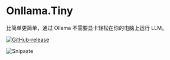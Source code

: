 # Onllama.Tiny
比简单更简单，通过 Ollama 不需要显卡轻松在你的电脑上运行 LLM。 

<a href='https://github.com/mili-tan/Onllama.Tiny/releases/latest'><img src='https://img.shields.io/github/release/mili-tan/Onllama.Tiny.svg' alt='GitHub-release' referrerPolicy='no-referrer' /></a>

![Snipaste](https://github.com/mili-tan/Onllama.Tiny/assets/24996957/701a7c50-a90a-43fa-ae7d-5e96c72aade9)

